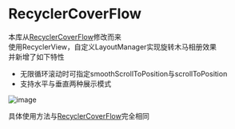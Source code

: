 
# RecyclerCoverFlow
本库从[RecyclerCoverFlow](https://github.com/ChenLittlePing/RecyclerCoverFlow)修改而来
<br>
使用RecyclerView，自定义LayoutManager实现旋转木马相册效果
<br>并新增了如下特性
- 无限循环滚动时可指定smoothScrollToPosition与scrollToPosition
- 支持水平与垂直两种展示模式

![image](https://github.com/ChenLittlePing/RecyclerCoverFlow/blob/master/gif/demo.gif)

具体使用方法与[RecyclerCoverFlow](https://github.com/ChenLittlePing/RecyclerCoverFlow)完全相同
